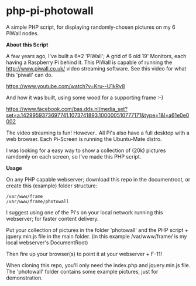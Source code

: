 # php-pi-photowall
A simple PHP script, for displaying randomly-chosen pictures on my 6 PiWall nodes.

**About this Script** 

A few years ago, I've built a 6*2 'PiWall'; A grid of 6 old 19' Monitors, each having a Raspberry Pi behind it. This PiWall is capable of running the http://www.piwall.co.uk/ video streaming software. See this video for what this 'piwall' can do. 

https://www.youtube.com/watch?v=Kru--U1kRy8 

And how it was built, using some wood for a supporting frame :-) 

https://www.facebook.com/bas.dds.nl/media_set?set=a.1429959373697741.1073741893.100000510777171&type=1&l=a61e0e0002

The video streaming is fun! However.. All Pi's also have a full desktop with a web browser. Each Pi-Screen is running the Ubuntu-Mate distro.

I was looking for a easy way to show a collection of (20k) pictures ramdomly on each screen, so I've made this PHP script.

**Usage** 

On any PHP capable webserver; download this repo in the documentroot, or create this (example) folder structure:

```
/var/www/frame
/var/www/frame/photowall
```

I suggest using one of the Pi's on your local network running this webserver; for faster content delivery.

Put your collection of pictures in the folder 'photowall' and the PHP script + jquery.min.js file in the main folder. (in this example /var/www/frame/ is my local webserver's DocumentRoot)

Then fire up your browser(s) to point it at your webserver + F-11!

When cloning this repo, you'll only need the index.php and jquery.min.js file. The 'photowall' folder contains some example pictures, just for demonstration. 

